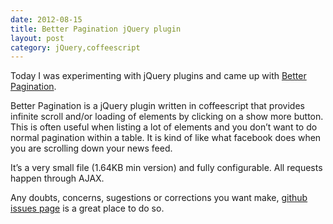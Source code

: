 ```yaml
---
date: 2012-08-15
title: Better Pagination jQuery plugin
layout: post
category: jQuery,coffeescript
---
```

Today I was experimenting with jQuery plugins and came up with [Better Pagination][bp]. 

Better Pagination is a jQuery plugin written in coffeescript that provides infinite scroll and/or loading of elements by clicking on a show more button. This is often useful when listing a lot of elements and you don’t want to do normal pagination within a table. It is kind of like what facebook does when you are scrolling down your news feed.

It’s a very small file (1.64KB min version) and fully configurable. All requests happen through AJAX.

Any doubts, concerns, sugestions or corrections you want make, [github issues page][issues] is a great place to do so. 

[bp]: https://github.com/zamith/better-pagination
[issues]: https://github.com/zamith/better-pagination/issues
